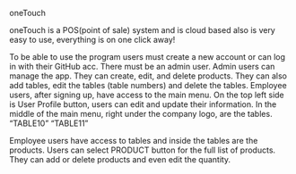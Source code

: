 oneTouch	

oneTouch is a POS(point of sale) system and is cloud based also is very easy to use, everything is on one click away!

   To be able to use the program users must create a new account or can log in with their GitHub acc. 
   There must be an admin user. Admin users can manage the app. They can create, edit, and delete products. They can also add tables, edit the tables (table numbers) and delete the tables.
   Employee users, after signing up, have access to the main menu.
On the top left side is User Profile button, users can edit and update their information.
In the middle of the main menu, right under the company logo, are the tables.
 “TABLE10” “TABLE11”  
 
  Employee users have access to tables and inside the tables are the products. Users can select PRODUCT button for the full list of products. They can add or delete products and even edit the quantity.
